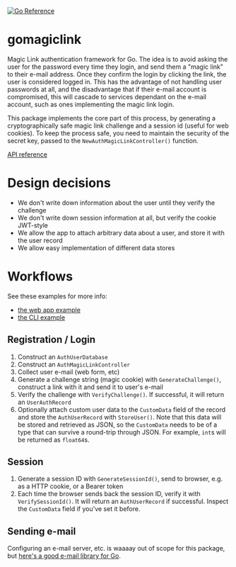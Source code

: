[![Go Reference](https://pkg.go.dev/badge/github.com/ivoras/gomagiclink.svg)](https://pkg.go.dev/github.com/ivoras/gomagiclink)

# gomagiclink

Magic Link authentication framework for Go. The idea is to avoid asking the user for the password every
time they login, and send them a "magic link" to their e-mail address. Once they confirm the login by
clicking the link, the user is considered logged in. This has the advantage of not handling user
passwords at all, and the disadvantage that if their e-mail account is compromised, this will cascade
to services dependant on the e-mail account, such as ones implementing the magic link login.

This package implements the core part of this process, by generating a cryptographically safe magic link
challenge and a session id (useful for web cookies). To keep the process safe, you need to maintain
the security of the secret key, passed to the `NewAuthMagicLinkController()` function.

[API reference](https://pkg.go.dev/github.com/ivoras/gomagiclink)

# Design decisions

* We don't write down information about the user until they verify the challenge
* We don't write down session information at all, but verify the cookie JWT-style
* We allow the app to attach arbitrary data about a user, and store it with the user record
* We allow easy implementation of different data stores

# Workflows

See these examples for more info:

* [the web app example](cmd/webdemo/)
* [the CLI example](cmd/demo/)

## Registration / Login

1. Construct an `AuthUserDatabase`
2. Construct an `AuthMagicLinkController`
3. Collect user e-mail (web form, etc)
4. Generate a challenge string (magic cookie) with `GenerateChallenge()`, construct a link with it and send it to user's e-mail
5. Verify the challenge with `VerifyChallenge()`. If successful, it will return an `UserAuthRecord`
6. Optionally attach custom user data to the `CustomData` field of the record and store the `AuthUserRecord` with `StoreUser()`. Note that this data will be stored and retrieved as JSON, so the `CustomData` needs to be of a type that can survive a round-trip through JSON. For example, `int`s will be returned as `float64`s.

## Session

1. Generate a session ID with `GenerateSessionId()`, send to browser, e.g. as a HTTP cookie, or a Bearer token
2. Each time the browser sends back the session ID, verify it with `VerifySessionId()`. It will return an `AuthUserRecord` if successful. Inspect the `CustomData` field if you've set it before.

## Sending e-mail

Configuring an e-mail server, etc. is waaaay out of scope for this package, but
[here's a good e-mail library for Go](https://github.com/jordan-wright/email).
